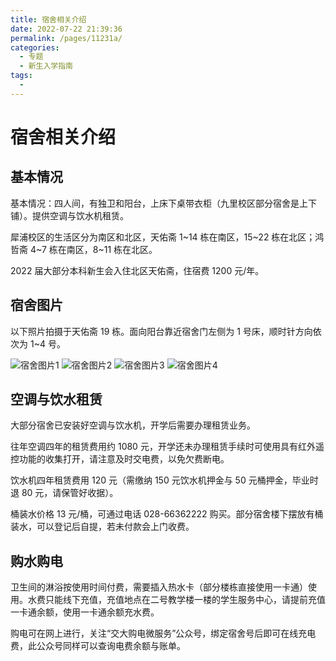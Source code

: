 ```yaml
---
title: 宿舍相关介绍
date: 2022-07-22 21:39:36
permalink: /pages/11231a/
categories:
  - 专题
  - 新生入学指南
tags:
  - 
---
```


<!-- markdownlint-disable MD025 MD033 -->

# 宿舍相关介绍

## 基本情况

基本情况：四人间，有独卫和阳台，上床下桌带衣柜（九里校区部分宿舍是上下铺）。提供空调与饮水机租赁。

犀浦校区的生活区分为南区和北区，天佑斋 1~14 栋在南区，15~22 栋在北区；鸿哲斋 4~7 栋在南区，8~11 栋在北区。

2022 届大部分本科新生会入住北区天佑斋，住宿费 1200 元/年。

## 宿舍图片

以下照片拍摄于天佑斋 19 栋。面向阳台靠近宿舍门左侧为 1 号床，顺时针方向依次为 1~4 号。

![宿舍图片1](/img/photo/0.jpg)
![宿舍图片2](/img/photo/1.jpg)
![宿舍图片3](/img/photo/2.jpg)
![宿舍图片4](/img/photo/3.jpg)

## 空调与饮水租赁

大部分宿舍已安装好空调与饮水机，开学后需要办理租赁业务。

往年空调四年的租赁费用约 1080 元，开学还未办理租赁手续时可使用具有红外遥控功能的收集打开，请注意及时交电费，以免欠费断电。

饮水机四年租赁费用 120 元（需缴纳 150 元饮水机押金与 50 元桶押金，毕业时退 80 元，请保管好收据）。

桶装水价格 13 元/桶，可通过电话 028-66362222 购买。部分宿舍楼下摆放有桶装水，可以登记后自提，若未付款会上门收费。

## 购水购电

卫生间的淋浴按使用时间付费，需要插入热水卡（部分楼栋直接使用一卡通）使用。水费只能线下充值，充值地点在二号教学楼一楼的学生服务中心，请提前充值一卡通余额，使用一卡通余额充水费。

购电可在网上进行，关注“交大购电微服务”公众号，绑定宿舍号后即可在线充电费，此公众号同样可以查询电费余额与账单。
